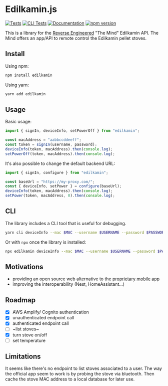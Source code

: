 # Edilkamin.js

[![Tests](https://github.com/AndreMiras/edilkamin.js/workflows/Tests/badge.svg)](https://github.com/AndreMiras/edilkamin.js/actions/workflows/tests.yml)
[![CLI Tests](https://github.com/AndreMiras/edilkamin.js/actions/workflows/cli-tests.yml/badge.svg)](https://github.com/AndreMiras/edilkamin.js/actions/workflows/cli-tests.yml)
[![Documentation](https://github.com/AndreMiras/edilkamin.js/workflows/Documentation/badge.svg)](https://github.com/AndreMiras/edilkamin.js/actions/workflows/documentation.yml)
[![npm version](https://badge.fury.io/js/edilkamin.svg)](https://badge.fury.io/js/edilkamin)

This is a library for the [Reverse Engineered](docs/ReverseEngineering.md) "The Mind" Edilkamin API.
The Mind offers an app/API to remote control the Edilkamin pellet stoves.

## Install

Using npm:

```sh
npm install edilkamin
```

Using yarn:

```sh
yarn add edilkamin
```

## Usage

Basic usage:

```js
import { signIn, deviceInfo, setPowerOff } from "edilkamin";

const macAddress = "aabbccddeeff";
const token = signIn(username, password);
deviceInfo(token, macAddress).then(console.log);
setPowerOff(token, macAddress).then(console.log);
```

It's also possible to change the default backend URL:

```js
import { signIn, configure } from "edilkamin";

const baseUrl = "https://my-proxy.com/";
const { deviceInfo, setPower } = configure(baseUrl);
deviceInfo(token, macAddress).then(console.log);
setPower(token, macAddress, 0).then(console.log);
```

## CLI

The library includes a CLI tool that is useful for debugging.

```sh
yarn cli deviceInfo --mac $MAC --username $USERNAME --password $PASSWORD
```

Or with `npx` once the library is installed:

```sh
npx edilkamin deviceInfo --mac $MAC --username $USERNAME --password $PASSWORD
```

## Motivations

- providing an open source web alternative
  to the [proprietary mobile app](https://play.google.com/store/apps/details?id=com.edilkamin.stufe)
- improving the interoperability (Nest, HomeAssistant...)

## Roadmap

- [x] AWS Amplify/ Cognito authentication
- [x] unauthenticated endpoint call
- [x] authenticated endpoint call
- [ ] ~list stoves~
- [x] turn stove on/off
- [ ] set temperature

## Limitations

It seems like there's no endpoint to list stoves associated to a user.
The way the official app seem to work is by probing the stove via bluetooth.
Then cache the stove MAC address to a local database for later use.
